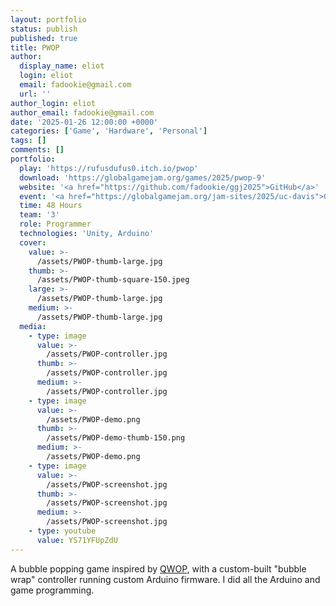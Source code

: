 ```yaml
---
layout: portfolio
status: publish
published: true
title: PWOP
author:
  display_name: eliot
  login: eliot
  email: fadookie@gmail.com
  url: ''
author_login: eliot
author_email: fadookie@gmail.com
date: '2025-01-26 12:00:00 +0000'
categories: ['Game', 'Hardware', 'Personal']
tags: []
comments: []
portfolio:
  play: 'https://rufusdufus0.itch.io/pwop'
  download: 'https://globalgamejam.org/games/2025/pwop-9'
  website: '<a href="https://github.com/fadookie/ggj2025">GitHub</a>'
  event: '<a href="https://globalgamejam.org/jam-sites/2025/uc-davis">Global Game Jam UC Davis 2025</a>'
  time: 48 Hours
  team: '3'
  role: Programmer
  technologies: 'Unity, Arduino'
  cover:
    value: >-
      /assets/PWOP-thumb-large.jpg
    thumb: >-
      /assets/PWOP-thumb-square-150.jpeg
    large: >-
      /assets/PWOP-thumb-large.jpg
    medium: >-
      /assets/PWOP-thumb-large.jpg
  media:
    - type: image
      value: >-
        /assets/PWOP-controller.jpg
      thumb: >-
        /assets/PWOP-controller.jpg
      medium: >-
        /assets/PWOP-controller.jpg
    - type: image
      value: >-
        /assets/PWOP-demo.png
      thumb: >-
        /assets/PWOP-demo-thumb-150.png
      medium: >-
        /assets/PWOP-demo.png
    - type: image
      value: >-
        /assets/PWOP-screenshot.jpg
      thumb: >-
        /assets/PWOP-screenshot.jpg
      medium: >-
        /assets/PWOP-screenshot.jpg
    - type: youtube
      value: YS71YFUpZdU
---
```


A bubble popping game inspired by [QWOP](https://foddy.net/Athletics.html), with a custom-built "bubble wrap" controller running custom Arduino firmware. I did all the Arduino and game programming.
